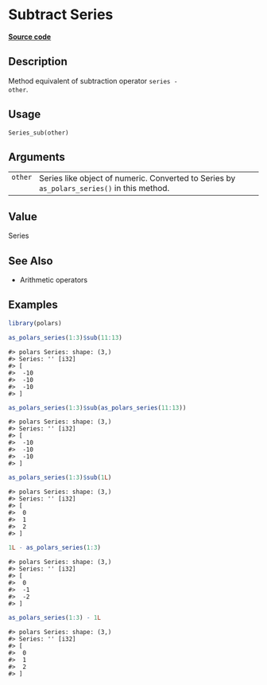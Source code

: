 

# Subtract Series

[**Source code**](https://github.com/pola-rs/r-polars/tree/d562252dbb77de7e06ca3e6150d74a2c709763bc/R/series__series.R#L398)

## Description

Method equivalent of subtraction operator <code>series - other</code>.

## Usage

<pre><code class='language-R'>Series_sub(other)
</code></pre>

## Arguments

<table>
<tr>
<td style="white-space: nowrap; font-family: monospace; vertical-align: top">
<code id="Series_sub_:_other">other</code>
</td>
<td>
Series like object of numeric. Converted to Series by
<code>as_polars_series()</code> in this method.
</td>
</tr>
</table>

## Value

Series

## See Also

<ul>
<li>

Arithmetic operators

</li>
</ul>

## Examples

``` r
library(polars)

as_polars_series(1:3)$sub(11:13)
```

    #> polars Series: shape: (3,)
    #> Series: '' [i32]
    #> [
    #>  -10
    #>  -10
    #>  -10
    #> ]

``` r
as_polars_series(1:3)$sub(as_polars_series(11:13))
```

    #> polars Series: shape: (3,)
    #> Series: '' [i32]
    #> [
    #>  -10
    #>  -10
    #>  -10
    #> ]

``` r
as_polars_series(1:3)$sub(1L)
```

    #> polars Series: shape: (3,)
    #> Series: '' [i32]
    #> [
    #>  0
    #>  1
    #>  2
    #> ]

``` r
1L - as_polars_series(1:3)
```

    #> polars Series: shape: (3,)
    #> Series: '' [i32]
    #> [
    #>  0
    #>  -1
    #>  -2
    #> ]

``` r
as_polars_series(1:3) - 1L
```

    #> polars Series: shape: (3,)
    #> Series: '' [i32]
    #> [
    #>  0
    #>  1
    #>  2
    #> ]
